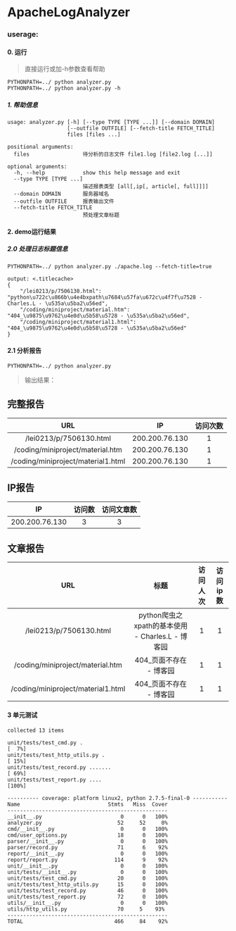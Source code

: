 # ApacheLogAnalyzer

### userage:
#### 0. 运行
> 直接运行或加-h参数查看帮助
```shell script
PYTHONPATH=../ python analyzer.py
PYTHONPATH=../ python analyzer.py -h
```

##### 1. 帮助信息
```shell script
usage: analyzer.py [-h] [--type TYPE [TYPE ...]] [--domain DOMAIN]
                   [--outfile OUTFILE] [--fetch-title FETCH_TITLE]
                   files [files ...]

positional arguments:
  files                 待分析的日志文件 file1.log [file2.log [...]]

optional arguments:
  -h, --help            show this help message and exit
  --type TYPE [TYPE ...]
                        描述报表类型 [all[,ip[, article[, full]]]]
  --domain DOMAIN       服务器域名
  --outfile OUTFILE     报表输出文件
  --fetch-title FETCH_TITLE
                        预处理文章标题
```

#### 2. demo运行结果
##### 2.0 处理日志标题信息
```shell script
PYTHONPATH=../ python analyzer.py ./apache.log --fetch-title=true

output: <.titlecache>
{
    "/lei0213/p/7506130.html": "python\u722c\u866b\u4e4bxpath\u7684\u57fa\u672c\u4f7f\u7528 - Charles.L - \u535a\u5ba2\u56ed",
    "/coding/miniproject/material.htm": "404_\u9875\u9762\u4e0d\u5b58\u5728 - \u535a\u5ba2\u56ed",
    "/coding/miniproject/material1.html": "404_\u9875\u9762\u4e0d\u5b58\u5728 - \u535a\u5ba2\u56ed"
}
```  

#### 2.1 分析报告
```shell script
PYTHONPATH=../ python analyzer.py
```
> 输出结果：
## 完整报告
|URL|IP|访问次数|
|:---:|:---:|:---:|
|/lei0213/p/7506130.html|200.200.76.130|1|
|/coding/miniproject/material.htm|200.200.76.130|1|
|/coding/miniproject/material1.html|200.200.76.130|1|

## IP报告
|IP|访问数|访问文章数|
|:---:|:---:|:---:|
|200.200.76.130|3|3|

## 文章报告
|URL|标题|访问人次|访问ip数|
|:---:|:---:|:---:|:---:|
|/lei0213/p/7506130.html|python爬虫之xpath的基本使用 - Charles.L - 博客园|1|1|
|/coding/miniproject/material.htm|404_页面不存在 - 博客园|1|1|
|/coding/miniproject/material1.html|404_页面不存在 - 博客园|1|1|

#### 3 单元测试
```
collected 13 items

unit/tests/test_cmd.py .                                                                                                                   [  7%]
unit/tests/test_http_utils.py .                                                                                                            [ 15%]
unit/tests/test_record.py .......                                                                                                          [ 69%]
unit/tests/test_report.py ....                                                                                                             [100%]

---------- coverage: platform linux2, python 2.7.5-final-0 -----------
Name                            Stmts   Miss  Cover
---------------------------------------------------
__init__.py                         0      0   100%
analyzer.py                        52     52     0%
cmd/__init__.py                     0      0   100%
cmd/user_options.py                18      0   100%
parser/__init__.py                  0      0   100%
parser/record.py                   71      6    92%
report/__init__.py                  0      0   100%
report/report.py                  114      9    92%
unit/__init__.py                    0      0   100%
unit/tests/__init__.py              0      0   100%
unit/tests/test_cmd.py             20      0   100%
unit/tests/test_http_utils.py      15      0   100%
unit/tests/test_record.py          46      0   100%
unit/tests/test_report.py          72      0   100%
utils/__init__.py                   0      0   100%
utils/http_utils.py                70     5    93%
---------------------------------------------------
TOTAL                             466     84    92%
```